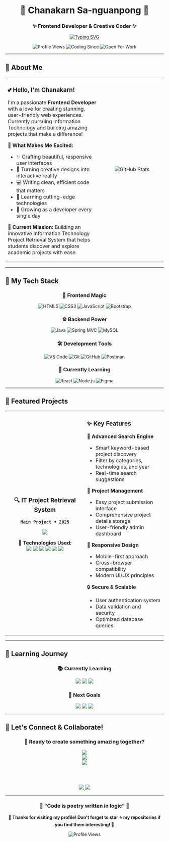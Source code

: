 <div align="center">

# 🌸 Chanakarn Sa-nguanpong 🌸
### ✨ Frontend Developer & Creative Coder ✨

[![Typing SVG](https://readme-typing-svg.herokuapp.com?font=Fira+Code&size=18&duration=2000&pause=1000&color=FF69B4&center=true&vCenter=true&width=600&height=50&lines=🌸+Building+Beautiful+Digital+Experiences;💖+Passionate+About+Clean+Code;✨+Currently+Crafting+IT+Project+Systems;🚀+Always+Learning+%26+Growing)](https://git.io/typing-svg)

![Profile Views](https://komarev.com/ghpvc/?username=FahChanakarn&style=for-the-badge&color=FF69B4&label=Profile+Views)
![Coding Since](https://img.shields.io/badge/Coding%20Since-2022-E91E63?style=for-the-badge&logo=calendar&logoColor=white)
![Open For Work](https://img.shields.io/badge/Open%20For-Opportunities-FF1493?style=for-the-badge&logo=briefcase&logoColor=white)

</div>

---

## 🌸 About Me

<table border="0" cellpadding="10" cellspacing="0">
<tr>
<td width="60%" style="border: none;">

### 💕 Hello, I'm Chanakarn!
I'm a passionate **Frontend Developer** with a love for creating stunning, user-friendly web experiences. Currently pursuing Information Technology and building amazing projects that make a difference!

🌟 **What Makes Me Excited:**
- ✨ Crafting beautiful, responsive user interfaces
- 🎨 Turning creative designs into interactive reality
- 💻 Writing clean, efficient code that matters
- 🚀 Learning cutting-edge technologies
- 🌱 Growing as a developer every single day

📍 **Current Mission:** Building an innovative Information Technology Project Retrieval System that helps students discover and explore academic projects with ease.

</td>
<td width="40%" style="border: none; text-align: center;">

<img src="https://github-readme-stats.vercel.app/api?username=FahChanakarn&show_icons=true&theme=radical&hide_border=true&bg_color=0D1117&title_color=FF69B4&icon_color=FF1493&text_color=E91E63&border_color=FF69B4" alt="GitHub Stats" />

</td>
</tr>
</table>

---

## 💖 My Tech Stack

<div align="center">

### 🎨 Frontend Magic
![HTML5](https://img.shields.io/badge/HTML5-FF69B4?style=for-the-badge&logo=html5&logoColor=white)
![CSS3](https://img.shields.io/badge/CSS3-FF1493?style=for-the-badge&logo=css3&logoColor=white)
![JavaScript](https://img.shields.io/badge/JavaScript-E91E63?style=for-the-badge&logo=javascript&logoColor=white)
![Bootstrap](https://img.shields.io/badge/Bootstrap-C2185B?style=for-the-badge&logo=bootstrap&logoColor=white)

### ⚙️ Backend Power
![Java](https://img.shields.io/badge/Java-FF69B4?style=for-the-badge&logo=openjdk&logoColor=white)
![Spring MVC](https://img.shields.io/badge/Spring%20MVC-FF1493?style=for-the-badge&logo=spring&logoColor=white)
![MySQL](https://img.shields.io/badge/MySQL-E91E63?style=for-the-badge&logo=mysql&logoColor=white)

### 🛠️ Development Tools
![VS Code](https://img.shields.io/badge/VS%20Code-FF69B4?style=for-the-badge&logo=visualstudiocode&logoColor=white)
![Git](https://img.shields.io/badge/Git-FF1493?style=for-the-badge&logo=git&logoColor=white)
![GitHub](https://img.shields.io/badge/GitHub-E91E63?style=for-the-badge&logo=github&logoColor=white)
![Postman](https://img.shields.io/badge/Postman-C2185B?style=for-the-badge&logo=postman&logoColor=white)

### 🌸 Currently Learning
![React](https://img.shields.io/badge/React-FF69B4?style=for-the-badge&logo=react&logoColor=white)
![Node.js](https://img.shields.io/badge/Node.js-FF1493?style=for-the-badge&logo=nodedotjs&logoColor=white)
![Figma](https://img.shields.io/badge/Figma-E91E63?style=for-the-badge&logo=figma&logoColor=white)

</div>

---

## 🚀 Featured Projects

<div align="center">

<table>
<tr>
<td width="50%" align="center">

### 🔍 **IT Project Retrieval System**
**`Main Project • 2025`**

<img src="https://github-readme-stats.vercel.app/api/pin/?username=FahChanakarn&repo=it-project-system&theme=radical&hide_border=true&bg_color=0D1117&title_color=FF69B4&icon_color=FF1493&text_color=E91E63" />

**💼 Technologies Used:**
<br/>
<img src="https://img.shields.io/badge/Java-FF69B4?style=flat-square&logo=openjdk&logoColor=white"/>
<img src="https://img.shields.io/badge/Spring%20MVC-FF1493?style=flat-square&logo=spring&logoColor=white"/>
<img src="https://img.shields.io/badge/MySQL-E91E63?style=flat-square&logo=mysql&logoColor=white"/>
<img src="https://img.shields.io/badge/HTML-C2185B?style=flat-square&logo=html5&logoColor=white"/>
<img src="https://img.shields.io/badge/CSS-880E4F?style=flat-square&logo=css3&logoColor=white"/>
<img src="https://img.shields.io/badge/JavaScript-AD1457?style=flat-square&logo=javascript&logoColor=white"/>

</td>
<td width="50%">

### ✨ **Key Features**

🎯 **Advanced Search Engine**
- Smart keyword-based project discovery
- Filter by categories, technologies, and year
- Real-time search suggestions

💾 **Project Management**
- Easy project submission interface
- Comprehensive project details storage
- User-friendly admin dashboard

📱 **Responsive Design**
- Mobile-first approach
- Cross-browser compatibility
- Modern UI/UX principles

🔒 **Secure & Scalable**
- User authentication system
- Data validation and security
- Optimized database queries

</td>
</tr>
</table>

</div>

---

## 🌱 Learning Journey

<div align="center">

### 📚 **Currently Learning**
<img src="https://img.shields.io/badge/React.js-FF69B4?style=for-the-badge&logo=react&logoColor=white"/>
<img src="https://img.shields.io/badge/Advanced%20CSS-FF1493?style=for-the-badge&logo=css3&logoColor=white"/>
<img src="https://img.shields.io/badge/JavaScript%20ES6+-E91E63?style=for-the-badge&logo=javascript&logoColor=white"/>

### 🎯 **Next Goals**
<img src="https://img.shields.io/badge/Vue.js-FF69B4?style=for-the-badge&logo=vuedotjs&logoColor=white"/>
<img src="https://img.shields.io/badge/Node.js-FF1493?style=for-the-badge&logo=nodedotjs&logoColor=white"/>
<img src="https://img.shields.io/badge/UI%2FUX%20Design-E91E63?style=for-the-badge&logo=figma&logoColor=white"/>

</div>

---

## 💌 Let's Connect & Collaborate!

<div align="center">

### 🌸 **Ready to create something amazing together?**

<a href="mailto:chanakarn.dev@gmail.com">
<img src="https://img.shields.io/badge/📧%20Email-chanakarn.dev%40gmail.com-FF69B4?style=for-the-badge&logo=gmail&logoColor=white&labelColor=FF1493"/>
</a>
<br/>
<a href="https://github.com/FahChanakarn">
<img src="https://img.shields.io/badge/🐙%20GitHub-FahChanakarn-E91E63?style=for-the-badge&logo=github&logoColor=white&labelColor=C2185B"/>
</a>
<br/>
<a href="https://fahchanakarn.dev">
<img src="https://img.shields.io/badge/🌐%20Portfolio-Visit%20My%20Website-880E4F?style=for-the-badge&logo=googlechrome&logoColor=white&labelColor=AD1457"/>
</a>

<br/><br/>

<a href="https://linkedin.com/in/chanakarn-sanguanpong">
<img src="https://img.shields.io/badge/💼%20LinkedIn-Connect%20With%20Me-FF69B4?style=for-the-badge&logo=linkedin&logoColor=white&labelColor=FF1493"/>
</a>
<a href="https://instagram.com/fah.chanakarn">
<img src="https://img.shields.io/badge/📸%20Instagram-Follow%20Me-E91E63?style=for-the-badge&logo=instagram&logoColor=white&labelColor=C2185B"/>
</a>

</div>

---

<div align="center">

### 💖 **"Code is poetry written in logic"** 💖

**🌸 Thanks for visiting my profile! Don't forget to star ⭐ my repositories if you find them interesting! 🌸**

![Profile Views](https://komarev.com/ghpvc/?username=FahChanakarn&style=for-the-badge&color=FF69B4&label=Profile+Views)

</div>
